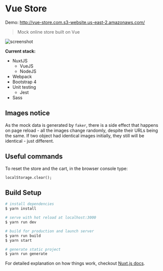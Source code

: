 # Vue Store

Demo: http://vue-store.com.s3-website.us-east-2.amazonaws.com/

> Mock online store built on Vue

![screenshot](https://screenshotscdn.firefoxusercontent.com/images/b66cd570-b321-47f9-8b87-5f52c6dd2d8c.png)

**Current stack:**
* NuxtJS
  * VueJS
  * NodeJS
* Webpack
* Bootstrap 4
* Unit testing
  * Jest
* Sass

## Images notice

As the mock data is generated by `faker`, there is a side effect that happens on page reload - all the images change randomly, despite their URLs being the same.
If two object had identical images initially, they still will be identical - just different.

## Useful commands

To reset the store and the cart, in the browser console type:

`localStorage.clear();`

## Build Setup

``` bash
# install dependencies
$ yarn install

# serve with hot reload at localhost:3000
$ yarn run dev

# build for production and launch server
$ yarn run build
$ yarn start

# generate static project
$ yarn run generate
```

For detailed explanation on how things work, checkout [Nuxt.js docs](https://nuxtjs.org).
